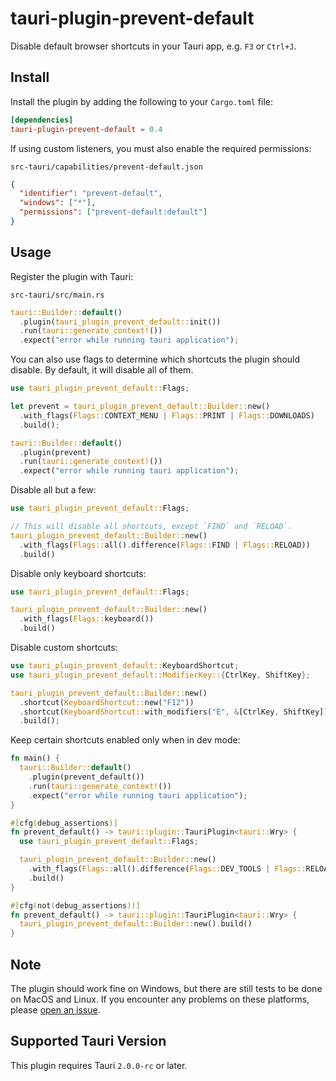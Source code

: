 # tauri-plugin-prevent-default

Disable default browser shortcuts in your Tauri app, e.g. `F3` or `Ctrl+J`.

## Install

Install the plugin by adding the following to your `Cargo.toml` file:

```toml
[dependencies]
tauri-plugin-prevent-default = 0.4
```

If using custom listeners, you must also enable the required permissions:

`src-tauri/capabilities/prevent-default.json`

```json
{
  "identifier": "prevent-default",
  "windows": ["*"],
  "permissions": ["prevent-default:default"]
}
```

## Usage

Register the plugin with Tauri:

`src-tauri/src/main.rs`

```rust
tauri::Builder::default()
  .plugin(tauri_plugin_prevent_default::init())
  .run(tauri::generate_context!())
  .expect("error while running tauri application");
```

You can also use flags to determine which shortcuts the plugin should disable. By default, it will disable all of them.

```rust
use tauri_plugin_prevent_default::Flags;

let prevent = tauri_plugin_prevent_default::Builder::new()
  .with_flags(Flags::CONTEXT_MENU | Flags::PRINT | Flags::DOWNLOADS)
  .build();

tauri::Builder::default()
  .plugin(prevent)
  .run(tauri::generate_context!())
  .expect("error while running tauri application");
```

Disable all but a few:

```rust
use tauri_plugin_prevent_default::Flags;

// This will disable all shortcuts, except `FIND` and `RELOAD`.
tauri_plugin_prevent_default::Builder::new()
  .with_flags(Flags::all().difference(Flags::FIND | Flags::RELOAD))
  .build()
```

Disable only keyboard shortcuts:

```rust
use tauri_plugin_prevent_default::Flags;

tauri_plugin_prevent_default::Builder::new()
  .with_flags(Flags::keyboard())
  .build()
```

Disable custom shortcuts:

```rust
use tauri_plugin_prevent_default::KeyboardShortcut;
use tauri_plugin_prevent_default::ModifierKey::{CtrlKey, ShiftKey};

tauri_plugin_prevent_default::Builder::new()
  .shortcut(KeyboardShortcut::new("F12"))
  .shortcut(KeyboardShortcut::with_modifiers("E", &[CtrlKey, ShiftKey]))
  .build();
```

Keep certain shortcuts enabled only when in dev mode:

```rust
fn main() {
  tauri::Builder::default()
    .plugin(prevent_default())
    .run(tauri::generate_context!())
    .expect("error while running tauri application");
}

#[cfg(debug_assertions)]
fn prevent_default() -> tauri::plugin::TauriPlugin<tauri::Wry> {
  use tauri_plugin_prevent_default::Flags;

  tauri_plugin_prevent_default::Builder::new()
    .with_flags(Flags::all().difference(Flags::DEV_TOOLS | Flags::RELOAD))
    .build()
}

#[cfg(not(debug_assertions))]
fn prevent_default() -> tauri::plugin::TauriPlugin<tauri::Wry> {
  tauri_plugin_prevent_default::Builder::new().build()
}
```

## Note

The plugin should work fine on Windows, but there are still tests to be done on MacOS and Linux. If you encounter any problems on these platforms, please [open an issue](https://github.com/ferreira-tb/tauri-plugin-prevent-default/issues).

## Supported Tauri Version

This plugin requires Tauri `2.0.0-rc` or later.
